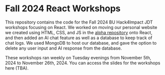 # Fall 2024 React Workshops
This repository contains the code for the Fall 2024 BU Hack4Impact JDT workshops focusing on React. We worked on moving our personal website we created using HTML, CSS, and JS in the [alpha repository](https://github.com/Hack4Impact-BU/JDT-fall-24-alpha/) onto React, and then added an AI chat feature as well as a database to keep track of chat logs. We used MongoDB to host our database, and gave the option to delete any user input and AI response from the database.

These workshops ran weekly on Tuesday evenings from November 5th, 2024 to November 26th, 2024. You can access the slides for the workshops here (TBA).
